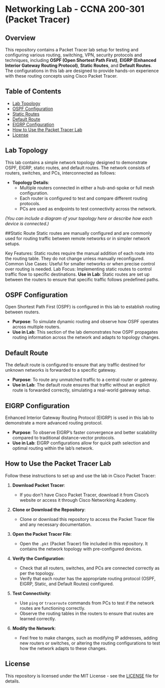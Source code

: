 # Networking Lab - CCNA 200-301 (Packet Tracer)

## Overview
This repository contains a Packet Tracer lab setup for testing and configuring various routing, switching, VPN, security protocols and techniques, including **OSPF (Open Shortest Path First)**, **EIGRP (Enhanced Interior Gateway Routing Protocol)**, **Static Routes**, and **Default Routes**. The configurations in this lab are designed to provide hands-on experience with these routing concepts using Cisco Packet Tracer.

## Table of Contents
- [Lab Topology](#lab-topology)
- [OSPF Configuration](#ospf-configuration)
- [Static Routes](#static-routes)
- [Default Route](#default-route)
- [EIGRP Configuration](#eigrp-configuration)
- [How to Use the Packet Tracer Lab](#how-to-use-the-packet-tracer-lab)
- [License](#license)

## Lab Topology
This lab contains a simple network topology designed to demonstrate OSPF, EIGRP, static routes, and default routes. The network consists of routers, switches, and PCs, interconnected as follows:

- **Topology Details**: 
  - Multiple routers connected in either a hub-and-spoke or full mesh configuration.
  - Each router is configured to test and compare different routing protocols.
  - PCs are used as endpoints to test connectivity across the network.

*(You can include a diagram of your topology here or describe how each device is connected.)*


##Static Route
Static routes are manually configured and are commonly used for routing traffic between remote networks or in simpler network setups.

Key Features: Static routes require the manual addition of each route into the routing table. They do not change unless manually reconfigured.
Common Use Cases: Useful for smaller networks or when precise control over routing is needed.
Lab Focus: Implementing static routes to control traffic flow to specific destinations.
 **Use in Lab**: Static routes are set up between the routers to ensure that specific traffic follows predefined paths.


## OSPF Configuration
Open Shortest Path First (OSPF) is configured in this lab to establish routing between routers.

- **Purpose**: To simulate dynamic routing and observe how OSPF operates across multiple routers.
- **Use in Lab**: This section of the lab demonstrates how OSPF propagates routing information across the network and adapts to topology changes.



## Default Route
The default route is configured to ensure that any traffic destined for unknown networks is forwarded to a specific gateway.

- **Purpose**: To route any unmatched traffic to a central router or gateway.
- **Use in Lab**: The default route ensures that traffic without an explicit route is forwarded correctly, simulating a real-world gateway setup.

## EIGRP Configuration
Enhanced Interior Gateway Routing Protocol (EIGRP) is used in this lab to demonstrate a more advanced routing protocol.

- **Purpose**: To observe EIGRP’s faster convergence and better scalability compared to traditional distance-vector protocols.
- **Use in Lab**: EIGRP configurations allow for quick path selection and optimal routing within the lab’s network.

## How to Use the Packet Tracer Lab
Follow these instructions to set up and use the lab in Cisco Packet Tracer:

1. **Download Packet Tracer**:
   - If you don't have Cisco Packet Tracer, download it from Cisco’s website or access it through Cisco Networking Academy.
   
2. **Clone or Download the Repository**:
   - Clone or download this repository to access the Packet Tracer file and any necessary documentation.
   
3. **Open the Packet Tracer File**:
   - Open the `.pkt` (Packet Tracer) file included in this repository. It contains the network topology with pre-configured devices.
   
4. **Verify the Configuration**:
   - Check that all routers, switches, and PCs are connected correctly as per the topology.
   - Verify that each router has the appropriate routing protocol (OSPF, EIGRP, Static, and Default Routes) configured.
   
5. **Test Connectivity**:
   - Use `ping` or `traceroute` commands from PCs to test if the network routes are functioning correctly.
   - Observe the routing tables in the routers to ensure that routes are learned correctly.

6. **Modify the Network**:
   - Feel free to make changes, such as modifying IP addresses, adding new routers or switches, or altering the routing configurations to test how the network adapts to these changes.

## License
This repository is licensed under the MIT License - see the [LICENSE](LICENSE) file for details.
